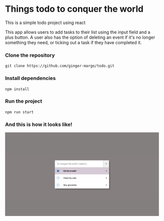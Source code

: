 # Things todo to conquer the world
This is a simple todo project using react

This app allows users to add tasks to their list using the input field and a plus button. A user also has the option of deleting an event if it's no longer something they need, or ticking out a task if they have completed it.

### Clone the repository
```
git clone https://github.com/ginger-margo/todo.git
```
### Install dependencies
```
npm install 
```
### Run the project
```
npm run start 
```
### And this is how it looks like! 
![Screenshot](/assets/Todo.png)

